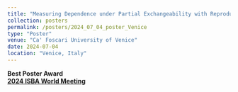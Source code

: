 ```yaml
---
title: "Measuring Dependence under Partial Exchangeability with Reproducing Kernel Hilbert Spaces"
collection: posters
permalink: /posters/2024_07_04_poster_Venice
type: "Poster"
venue: "Ca' Foscari University of Venice"
date: 2024-07-04
location: "Venice, Italy"
---
```


**Best Poster Award**\
[**2024 ISBA World Meeting**](https://www.unive.it/web/en/2208/home)
